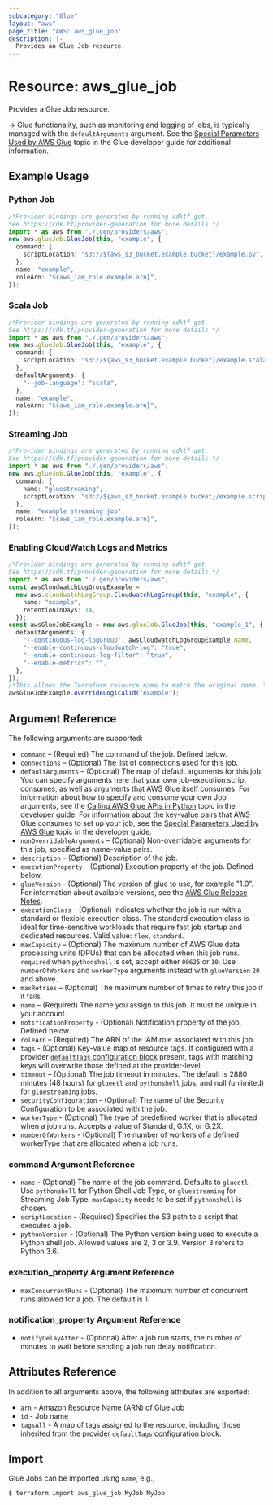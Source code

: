 ```yaml
---
subcategory: "Glue"
layout: "aws"
page_title: "AWS: aws_glue_job"
description: |-
  Provides an Glue Job resource.
---
```


# Resource: aws\_glue\_job

Provides a Glue Job resource.

\-> Glue functionality, such as monitoring and logging of jobs, is typically managed with the `defaultArguments` argument. See the [Special Parameters Used by AWS Glue](https://docs.aws.amazon.com/glue/latest/dg/aws-glue-programming-etl-glue-arguments.html) topic in the Glue developer guide for additional information.

## Example Usage

### Python Job

```typescript
/*Provider bindings are generated by running cdktf get.
See https://cdk.tf/provider-generation for more details.*/
import * as aws from "./.gen/providers/aws";
new aws.glueJob.GlueJob(this, "example", {
  command: {
    scriptLocation: "s3://${aws_s3_bucket.example.bucket}/example.py",
  },
  name: "example",
  roleArn: "${aws_iam_role.example.arn}",
});

```

### Scala Job

```typescript
/*Provider bindings are generated by running cdktf get.
See https://cdk.tf/provider-generation for more details.*/
import * as aws from "./.gen/providers/aws";
new aws.glueJob.GlueJob(this, "example", {
  command: {
    scriptLocation: "s3://${aws_s3_bucket.example.bucket}/example.scala",
  },
  defaultArguments: {
    "--job-language": "scala",
  },
  name: "example",
  roleArn: "${aws_iam_role.example.arn}",
});

```

### Streaming Job

```typescript
/*Provider bindings are generated by running cdktf get.
See https://cdk.tf/provider-generation for more details.*/
import * as aws from "./.gen/providers/aws";
new aws.glueJob.GlueJob(this, "example", {
  command: {
    name: "gluestreaming",
    scriptLocation: "s3://${aws_s3_bucket.example.bucket}/example.script",
  },
  name: "example streaming job",
  roleArn: "${aws_iam_role.example.arn}",
});

```

### Enabling CloudWatch Logs and Metrics

```typescript
/*Provider bindings are generated by running cdktf get.
See https://cdk.tf/provider-generation for more details.*/
import * as aws from "./.gen/providers/aws";
const awsCloudwatchLogGroupExample =
  new aws.cloudwatchLogGroup.CloudwatchLogGroup(this, "example", {
    name: "example",
    retentionInDays: 14,
  });
const awsGlueJobExample = new aws.glueJob.GlueJob(this, "example_1", {
  defaultArguments: {
    "--continuous-log-logGroup": awsCloudwatchLogGroupExample.name,
    "--enable-continuous-cloudwatch-log": "true",
    "--enable-continuous-log-filter": "true",
    "--enable-metrics": "",
  },
});
/*This allows the Terraform resource name to match the original name. You can remove the call if you don't need them to match.*/
awsGlueJobExample.overrideLogicalId("example");

```

## Argument Reference

The following arguments are supported:

* `command` – (Required) The command of the job. Defined below.
* `connections` – (Optional) The list of connections used for this job.
* `defaultArguments` – (Optional) The map of default arguments for this job. You can specify arguments here that your own job-execution script consumes, as well as arguments that AWS Glue itself consumes. For information about how to specify and consume your own Job arguments, see the [Calling AWS Glue APIs in Python](http://docs.aws.amazon.com/glue/latest/dg/aws-glue-programming-python-calling.html) topic in the developer guide. For information about the key-value pairs that AWS Glue consumes to set up your job, see the [Special Parameters Used by AWS Glue](http://docs.aws.amazon.com/glue/latest/dg/aws-glue-programming-python-glue-arguments.html) topic in the developer guide.
* `nonOverridableArguments` – (Optional) Non-overridable arguments for this job, specified as name-value pairs.
* `description` – (Optional) Description of the job.
* `executionProperty` – (Optional) Execution property of the job. Defined below.
* `glueVersion` - (Optional) The version of glue to use, for example "1.0". For information about available versions, see the [AWS Glue Release Notes](https://docs.aws.amazon.com/glue/latest/dg/release-notes.html).
* `executionClass` - (Optional) Indicates whether the job is run with a standard or flexible execution class. The standard execution class is ideal for time-sensitive workloads that require fast job startup and dedicated resources. Valid value: `flex`, `standard`.
* `maxCapacity` – (Optional) The maximum number of AWS Glue data processing units (DPUs) that can be allocated when this job runs. `required` when `pythonshell` is set, accept either `00625` or `10`. Use `numberOfWorkers` and `workerType` arguments instead with `glueVersion` `20` and above.
* `maxRetries` – (Optional) The maximum number of times to retry this job if it fails.
* `name` – (Required) The name you assign to this job. It must be unique in your account.
* `notificationProperty` - (Optional) Notification property of the job. Defined below.
* `roleArn` – (Required) The ARN of the IAM role associated with this job.
* `tags` - (Optional) Key-value map of resource tags. If configured with a provider [`defaultTags` configuration block](https://registry.terraform.io/providers/hashicorp/aws/latest/docs#default_tags-configuration-block) present, tags with matching keys will overwrite those defined at the provider-level.
* `timeout` – (Optional) The job timeout in minutes. The default is 2880 minutes (48 hours) for `glueetl` and `pythonshell` jobs, and null (unlimited) for `gluestreaming` jobs.
* `securityConfiguration` - (Optional) The name of the Security Configuration to be associated with the job.
* `workerType` - (Optional) The type of predefined worker that is allocated when a job runs. Accepts a value of Standard, G.1X, or G.2X.
* `numberOfWorkers` - (Optional) The number of workers of a defined workerType that are allocated when a job runs.

### command Argument Reference

* `name` - (Optional) The name of the job command. Defaults to `glueetl`. Use `pythonshell` for Python Shell Job Type, or `gluestreaming` for Streaming Job Type. `maxCapacity` needs to be set if `pythonshell` is chosen.
* `scriptLocation` - (Required) Specifies the S3 path to a script that executes a job.
* `pythonVersion` - (Optional) The Python version being used to execute a Python shell job. Allowed values are 2, 3 or 3.9. Version 3 refers to Python 3.6.

### execution\_property Argument Reference

* `maxConcurrentRuns` - (Optional) The maximum number of concurrent runs allowed for a job. The default is 1.

### notification\_property Argument Reference

* `notifyDelayAfter` - (Optional) After a job run starts, the number of minutes to wait before sending a job run delay notification.

## Attributes Reference

In addition to all arguments above, the following attributes are exported:

* `arn` - Amazon Resource Name (ARN) of Glue Job
* `id` - Job name
* `tagsAll` - A map of tags assigned to the resource, including those inherited from the provider [`defaultTags` configuration block](https://registry.terraform.io/providers/hashicorp/aws/latest/docs#default_tags-configuration-block).

## Import

Glue Jobs can be imported using `name`, e.g.,

```console
$ terraform import aws_glue_job.MyJob MyJob
```
